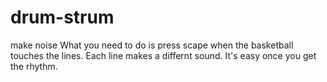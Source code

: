 # drum-strum
make noise
What you need to do is press scape when the basketball touches the lines. Each line makes a differnt sound. It's easy once you get the rhythm.
